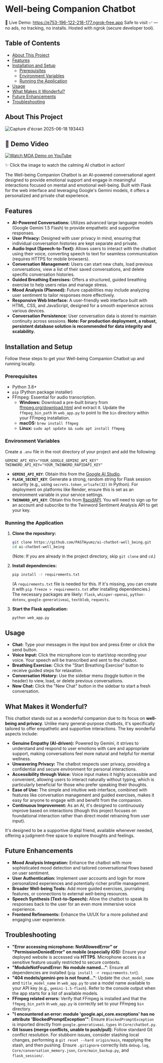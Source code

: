 # Well-being Companion Chatbot 
🌿 Live Demo: https://e753-196-122-218-177.ngrok-free.app
Safe to visit ✅ — no ads, no tracking, no installs. Hosted with ngrok (secure developer tool).
## Table of Contents
- [About This Project](#about-this-project)
- [Features](#features)
- [Installation and Setup](#installation-and-setup)
  - [Prerequisites](#prerequisites)
  - [Environment Variables](#environment-variables)
  - [Running the Application](#running-the-application)
- [Usage](#usage)
- [What Makes it Wonderful?](#what-makes-it-wonderful)
- [Future Enhancements](#future-enhancements)
- [Troubleshooting](#troubleshooting)


## About This Project
![Capture d'écran 2025-06-18 193443](https://github.com/user-attachments/assets/b1143eec-cf9d-415d-b33c-059f6a64cfa1)


## 🎥 Demo Video

[![Watch MOA Demo on YouTube](https://img.youtube.com/vi/o6HbclPU9xQ/0.jpg
)](https://youtu.be/o6HbclPU9xQ?feature=shared)

✨ Click the image to watch the calming AI chatbot in action!


The Well-being Companion Chatbot is an AI-powered conversational agent designed to provide emotional support and engage in meaningful interactions focused on mental and emotional well-being. Built with Flask for the web interface and leveraging Google's Gemini models, it offers a personalized and private chat experience.

## Features

- **AI-Powered Conversations:** Utilizes advanced large language models (Google Gemini 1.5 Flash) to provide empathetic and supportive responses.
- **User Privacy:** Designed with user privacy in mind, ensuring that individual conversation histories are kept separate and private.
- **Audio Input (Speech-to-Text):** Allows users to interact with the chatbot using their voice, converting speech to text for seamless communication (requires HTTPS for mobile browsers).
- **Conversation Management:** Users can start new chats, load previous conversations, view a list of their saved conversations, and delete specific conversation histories.
- **Guided Breathing Exercises:** Offers a structured, guided breathing exercise to help users relax and manage stress.
- **Mood Analysis (Planned):** Future capabilities may include analyzing user sentiment to tailor responses more effectively.
- **Responsive Web Interface:** A user-friendly web interface built with HTML, CSS, and JavaScript, designed for a smooth experience across various devices.
- **Conversation Persistence:** User conversation data is stored to maintain continuity across sessions. **Note: For production deployment, a robust, persistent database solution is recommended for data integrity and scalability.**

## Installation and Setup

Follow these steps to get your Well-being Companion Chatbot up and running locally.

### Prerequisites

- Python 3.8+
- `pip` (Python package installer)
- FFmpeg: Essential for audio transcription.
  - **Windows:** Download a pre-built binary from [ffmpeg.org/download.html](https://ffmpeg.org/download.html) and extract it. Update the `ffmpeg_bin_path` in `web_app.py` to point to the `bin` directory within your FFmpeg installation.
  - **macOS:** `brew install ffmpeg`
  - **Linux:** `sudo apt update && sudo apt install ffmpeg`

### Environment Variables

Create a `.env` file in the root directory of your project and add the following:

```
GEMINI_API_KEY="YOUR_GOOGLE_GEMINI_API_KEY"
TWINWORD_API_KEY="YOUR_TWINWORD_RAPIDAPI_KEY"
```

-   **`GEMINI_API_KEY`**: Obtain this from the [Google AI Studio](https://aistudio.google.com/app/apikey).
-   **`FLASK_SECRET_KEY`**: Generate a strong, random string for Flask session security (e.g., using `secrets.token_urlsafe(32)` in Python). For deployment on platforms like Render, ensure this is set as an environment variable in your service settings.
-   **`TWINWORD_API_KEY`**: Obtain this from [RapidAPI](https://rapidapi.com/twinword/api/twinword-sentiment-analysis). You will need to sign up for an account and subscribe to the Twinword Sentiment Analysis API to get your key.

### Running the Application

1.  **Clone the repository:**
    ```bash
    git clone https://github.com/PASTAyumz/ai-chatbot-well_being.git
    cd ai-chatbot-well_being
    ```
    (Note: If you are already in the project directory, skip `git clone` and `cd`.)

2.  **Install dependencies:**
    ```bash
    pip install -r requirements.txt
    ```
    (A `requirements.txt` file is needed for this. If it's missing, you can create it with `pip freeze > requirements.txt` after installing dependencies.)
    The necessary packages are likely: `flask`, `whisper-openai`, `python-dotenv`, `google-generativeai`, `textblob`, `requests`.

3.  **Start the Flask application:**
    ```bash
    python web_app.py
    ```

## Usage

-   **Chat:** Type your messages in the input box and press Enter or click the send button.
-   **Voice Input:** Click the microphone icon to start/stop recording your voice. Your speech will be transcribed and sent to the chatbot.
-   **Breathing Exercise:** Click the "Start Breathing Exercise" button to receive guided steps for relaxation.
-   **Conversation History:** Use the sidebar menu (toggle button in the header) to view, load, or delete previous conversations.
-   **New Chat:** Click the "New Chat" button in the sidebar to start a fresh conversation.

## What Makes it Wonderful?

This chatbot stands out as a wonderful companion due to its focus on **well-being and privacy**. Unlike many general-purpose chatbots, it's specifically tailored to offer empathetic and supportive interactions. The key wonderful aspects include:

-   **Genuine Empathy (AI-driven):** Powered by Gemini, it strives to understand and respond to user emotions with care and appropriate support, making conversations feel more natural and helpful for mental wellness.
-   **Unwavering Privacy:** The chatbot respects user privacy, providing a confidential and secure environment for personal interactions.
-   **Accessibility through Voice:** Voice input makes it highly accessible and convenient, allowing users to interact naturally without typing, which is particularly beneficial for those who prefer speaking their thoughts.
-   **Ease of Use:** The simple and intuitive web interface, combined with features like conversation management and guided exercises, makes it easy for anyone to engage with and benefit from the companion.
-   **Continuous Improvement:** As an AI, it's designed to continuously improve based on interactions (though this project focuses on foundational interaction rather than direct model retraining from user input).

It's designed to be a supportive digital friend, available whenever needed, offering a judgment-free space to explore thoughts and feelings.

## Future Enhancements
-   **Mood Analysis Integration:** Enhance the chatbot with more sophisticated mood detection and tailored conversational flows based on user sentiment.
-   **User Authentication:** Implement user accounts and login for more personalized experiences and potentially richer profile management.
-   **Broader Well-being Tools:** Add more guided exercises, journaling features, or connections to external well-being resources.
-   **Speech Synthesis (Text-to-Speech):** Allow the chatbot to speak its responses back to the user for an even more immersive voice experience.
-   **Frontend Refinements:** Enhance the UI/UX for a more polished and engaging user experience.

## Troubleshooting

-   **"Error accessing microphone: NotAllowedError" or "PermissionDeniedError" on mobile (especially iOS):** Ensure your deployed website is accessed via **HTTPS**. Microphone access is a sensitive feature usually restricted to secure contexts.
-   **"ModuleNotFoundError: No module named..."**: Ensure all dependencies are installed (`pip install -r requirements.txt`).
-   **"404 models/gemini-pro is not found..."**: Update the `chat_model_name` and `title_model_name` in `web_app.py` to use a model name available to your API key (e.g., `gemini-1.5-flash`). Refer to the console output when the app starts for a list of available models.
-   **FFmpeg related errors:** Verify that FFmpeg is installed and that the `ffmpeg_bin_path` in `web_app.py` is correctly set to your FFmpeg `bin` directory.
-   **"I encountered an error: module 'google.api_core.exceptions' has no attribute 'BlockedPromptException'"**: Ensure `BlockedPromptException` is imported directly from `google.generativeai.types` in `Core/chatbot.py`.
-   **Git Issues (merge conflicts, unable to push/pull)**: Follow standard Git conflict resolution. For stubborn issues, consider stashing local changes, performing a `git reset --hard origin/main`, reapplying the stash, and then pushing. Ensure `.gitignore` correctly lists `debug.log`, `Core/conversation_memory.json`, `Core/main_backup.py`, and `flask_session/`.

